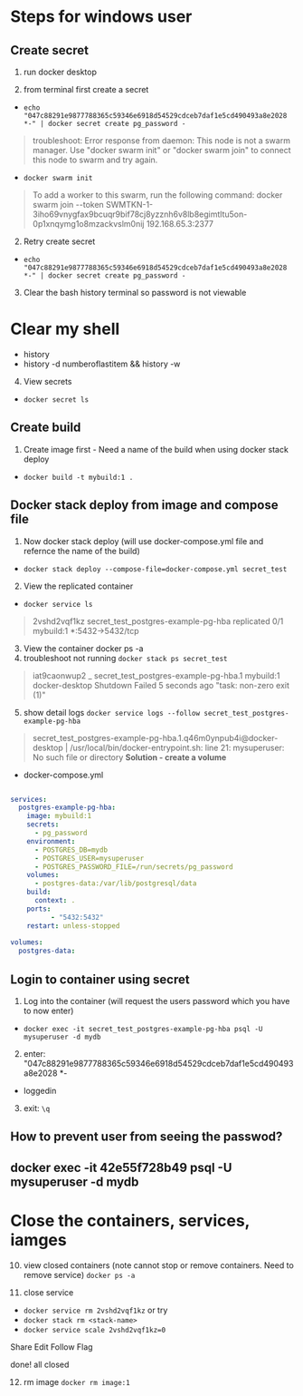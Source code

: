 # Steps for windows user

## Create secret
1. run docker desktop

2. from terminal first create a secret
- `echo "047c88291e9877788365c59346e6918d54529cdceb7daf1e5cd490493a8e2028 *-" | docker secret create pg_password -`

> troubleshoot: Error response from daemon: This node is not a swarm manager. Use "docker swarm init" or "docker swarm join" to connect this node to swarm and try again.
- `docker swarm init`
> To add a worker to this swarm, run the following command:
docker swarm join --token SWMTKN-1-3iho69vnygfax9bcuqr9bif78cj8yzznh6v8lb8egimtltu5on-0p1xnqymg1o8mzackvslm0nij 192.168.65.3:2377

2. Retry create secret
- `echo "047c88291e9877788365c59346e6918d54529cdceb7daf1e5cd490493a8e2028 *-" | docker secret create pg_password -`

3. Clear the bash history terminal so password is not viewable
# Clear my shell
- history
- history -d numberoflastitem && history -w

4. View secrets
- `docker secret ls`

## Create build
1. Create image first - Need a name of the build when using docker stack deploy

- `docker build -t mybuild:1 .`

## Docker stack deploy from image and compose file
1. Now docker stack deploy (will use docker-compose.yml file and refernce the name of the build)
- `docker stack deploy --compose-file=docker-compose.yml secret_test`

2. View the replicated container
- `docker service ls`
> 2vshd2vqf1kz   secret_test_postgres-example-pg-hba   replicated   0/1        mybuild:1   *:5432->5432/tcp

3. View the container
docker ps -a
4. troubleshoot not running
`docker stack ps secret_test`
>iat9caonwup2    \_ secret_test_postgres-example-pg-hba.1   mybuild:1   docker-desktop   Shutdown        Failed 5 seconds ago    "task: non-zero exit (1)"
5. show detail logs
`docker service logs --follow secret_test_postgres-example-pg-hba`
> secret_test_postgres-example-pg-hba.1.q46m0ynpub4i@docker-desktop    | /usr/local/bin/docker-entrypoint.sh: line 21: mysuperuser: No such file or directory
**Solution - create a volume**
- docker-compose.yml
```yml

services:
  postgres-example-pg-hba:
    image: mybuild:1
    secrets: 
      - pg_password
    environment:
      - POSTGRES_DB=mydb
      - POSTGRES_USER=mysuperuser
      - POSTGRES_PASSWORD_FILE=/run/secrets/pg_password
    volumes:
      - postgres-data:/var/lib/postgresql/data
    build:
      context: .
    ports:
          - "5432:5432"
    restart: unless-stopped
    
volumes:
  postgres-data:
```

## Login to container using secret
1. Log into the container (will request the users password which you have to now enter)
- `docker exec -it secret_test_postgres-example-pg-hba psql -U mysuperuser -d mydb`
2. enter: "047c88291e9877788365c59346e6918d54529cdceb7daf1e5cd490493a8e2028 *-
- loggedin

3. exit: `\q` 

## How to prevent user from seeing the passwod?
docker exec -it 42e55f728b49 psql -U mysuperuser -d mydb
-------------
# Close the containers, services, iamges
10. view closed containers (note cannot stop or remove containers. Need to remove service)
`docker ps -a`

11. close service
- `docker service rm 2vshd2vqf1kz`
or try
- `docker stack rm <stack-name>` 
- `docker service scale 2vshd2vqf1kz=0`

Share
Edit
Follow
Flag


done! all closed

12. rm image
`docker rm image:1`
